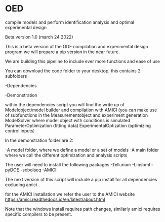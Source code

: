 # OED
compile models and perform identification analysis and optimal experimental design


Beta version 1.0 (march 24 2022)

This is a beta version of the ODE compilation and experimental design program 
we will prepare a pip version in the near future. 

We are building this pipeline to include ever more functions and ease of use

You can download the code folder to your desktop, this contains 2 subfolders

-Dependencies 

-Demonstration

within the dependencies script you will find the write up of
	Modelobject/model builder and compilation with AMICI (you can make use of subfunctions in the 
	Measurementobject and experiment generation
	ModelSolver where model object with conditions is simulated
	ParameterOptimization (fitting data)
	ExperimentalOptization (optimizing control inputs)
	

In the demonstration folder are 2:

-A model folder, where we define a model or a set of models
-A main folder where we call the different optimization and analysis scripts

The user will need to install the following packages
-Tellurium
-Libsbml
-pyDOE
-sobolseq
-AMICI

The next version of this script will include a pip install for all dependencies excluding amici

for the AMICI installation we refer the user to the AMICI website https://amici.readthedocs.io/en/latest/about.html

Note that the windows install requires path changes, similarly amici requires specific compilers to be present.


